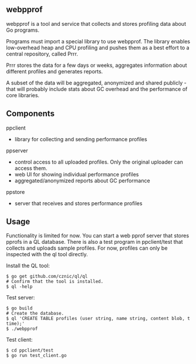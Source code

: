 webpprof
--------
webpprof is a tool and service that collects and stores profiling data about
Go programs.

Programs must import a special library to use webpprof. The library enables
low-overhead heap and CPU profiling and pushes them as a best effort to a
central repository, called Prrr.

Prrr stores the data for a few days or weeks, aggregates information about
different profiles and generates reports.

A subset of the data will be aggregated, anonymized and shared publicly - that
will probably include stats about GC overhead and the performance of core
libraries.

Components
--------

ppclient
  * library for collecting and sending performance profiles

ppserver
  * control access to all uploaded profiles. Only the original uploader can access them.
  * web UI for showing individual performance profiles
  * aggregated/anonymized reports about GC performance 

ppstore  
  * server that receives and stores performance profiles

Usage
------
Functionality is limited for now. You can start a web pprof server that stores pprofs in a QL database. There is also a test program in ppclient/test that collects and uploads sample profiles. For now, profiles can only be inspected with the ql tool directly.

Install the QL tool:

```
$ go get github.com/cznic/ql/ql
# Confirm that the tool is installed.
$ ql -help
```

Test server:
```
$ go build
# Create the database.
$ ql 'CREATE TABLE profiles (user string, name string, content blob, t time);'
$ ./webpprof
```

Test client:
```
$ cd ppclient/test
$ go run test_client.go
```

